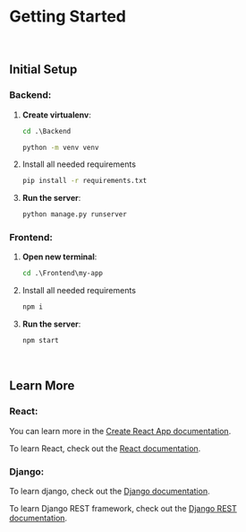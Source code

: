 # Getting Started

<br>


## Initial Setup
### Backend:
1. **Create virtualenv**:
    ```cmd
    cd .\Backend
    ```
    ```cmd
    python -m venv venv
    ```
2. Install all needed requirements
    ```cmd
    pip install -r requirements.txt
    ```
3. **Run the server**:
    ```cmd
    python manage.py runserver
    ```
### Frontend:
1. **Open new terminal**:
    ```cmd
    cd .\Frontend\my-app
    ```
2. Install all needed requirements
    ```cmd
    npm i
    ```
    
2. **Run the server**:
    ```cmd
    npm start
    ```

   
<br>

## Learn More

### React:
You can learn more in the [Create React App documentation](https://create-react-app.dev/docs/getting-started/).

To learn React, check out the [React documentation](https://reactjs.org/).

### Django:

To learn django, check out the [Django documentation](https://www.djangoproject.com/start/).

To learn Django REST framework, check out the [Django REST documentation](https://www.django-rest-framework.org/tutorial/quickstart/).

